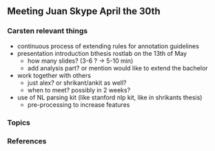 ## Meeting Juan Skype April the 30th

### Carsten relevant things
* continuous process of extending rules for annotation guidelines
* presentation introduction bthesis rostlab on the 13th of May
  * how many slides? (3-6 ? -> 5-10 min)
  * add analysis part? or mention would like to extend the bachelor
* work together with others
  * just alex? or shrikant/ankit as well?
  * when to meet? possibly in 2 weeks?
* use of NL parsing kit (like stanford nlp kit, like in shrikants thesis)
  * pre-processing to increase features

### Topics

### References
